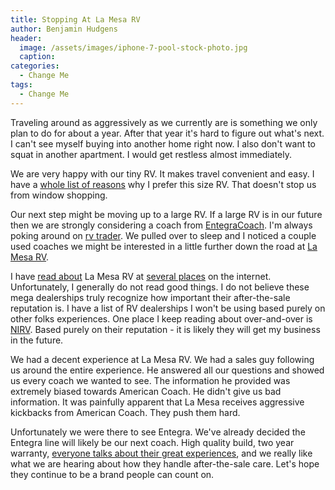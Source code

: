 ```yaml
---
title: Stopping At La Mesa RV
author: Benjamin Hudgens
header:
  image: /assets/images/iphone-7-pool-stock-photo.jpg
  caption:
categories:
  - Change Me
tags:
  - Change Me
---
```


Traveling around as aggressively as we currently are is something we only plan to do for about a year.  After that year it's hard to figure out what's next.  I can't see myself buying into another home right now.  I also don't want to squat in another apartment.  I would get restless almost immediately.

We are very happy with our tiny RV.  It makes travel convenient and easy.  I have a [whole list of reasons](https://change.me.com) why I prefer this size RV.  That doesn't stop us from window shopping.

Our next step might be moving up to a large RV.  If a large RV is in our future then we are strongly considering a coach from [EntegraCoach](https://change.me.com).  I'm always poking around on [rv trader](asdf.com).  We pulled over to sleep and I noticed a couple used coaches we might be interested in a little further down the road at [La Mesa RV](asdf.com).  

I have [read about](asdf.com) La Mesa RV at [several places](adsf.com) on the internet.  Unfortunately, I generally do not read good things.  I do not believe these mega dealerships truly recognize how important their after-the-sale reputation is.  I have a list of RV dealerships I won't be using based purely on other folks experiences.  One place I keep reading about over-and-over is [NIRV](asdf.com).  Based purely on their reputation - it is likely they will get my business in the future.

We had a decent experience at La Mesa RV.  We had a sales guy following us around the entire experience.  He answered all our questions and showed us every coach we wanted to see.  The information he provided was extremely biased towards American Coach.  He didn't give us bad information.  It was painfully apparent that La Mesa receives aggressive kickbacks from American Coach.  They push them hard.

Unfortunately we were there to see Entegra.  We've already decided the Entegra line will likely be our next coach.  High quality build, two year warranty, [everyone talks about their great experiences](asdf), and we really like what we are hearing about how they handle after-the-sale care.  Let's hope they continue to be a brand people can count on.

